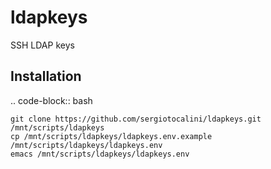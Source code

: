 # ldapkeys
SSH LDAP keys

Installation
------------
.. code-block:: bash

    git clone https://github.com/sergiotocalini/ldapkeys.git /mnt/scripts/ldapkeys
    cp /mnt/scripts/ldapkeys/ldapkeys.env.example /mnt/scripts/ldapkeys/ldapkeys.env
    emacs /mnt/scripts/ldapkeys/ldapkeys.env

